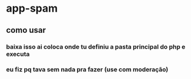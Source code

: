 # app-spam
## como usar
### baixa isso ai coloca onde tu definiu a pasta principal do php e executa
### eu fiz pq tava sem nada pra fazer (use com moderação)
